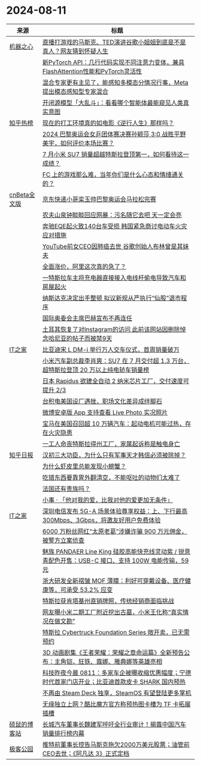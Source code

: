 ﻿# 2024-08-11

|来源|标题|
|---|---|
|[机器之心](https://www.jiqizhixin.com/rss)|[直播打游戏的马斯克、TED演讲谷歌小姐姐到底是不是真人？网友猜到怀疑人生](https://www.jiqizhixin.com/articles/2024-08-11-4)|
||[新PyTorch API：几行代码实现不同注意力变体，兼具FlashAttention性能和PyTorch灵活性](https://www.jiqizhixin.com/articles/2024-08-11-3)|
||[混合专家更有主见了，能感知多模态分情况行事，Meta提出模态感知型专家混合](https://www.jiqizhixin.com/articles/2024-08-11-2)|
||[开闭源模型「大乱斗」：看看哪个智能体最能窥见人类真实意图](https://www.jiqizhixin.com/articles/2024-08-11)|
|[知乎热榜](https://rss.mifaw.com/articles/5c8bb11a3c41f61efd36683e/5c919d543882afa09dff3fa3)|[现在的打工环境真的如电影《逆行人生》那样吗？](https://www.zhihu.com/question/663377605)|
||[2024 巴黎奥运会女乒团体赛决赛孙颖莎 3:0 战胜平野美宇，如何评价本场比赛？](https://www.zhihu.com/question/663957936)|
||[7 月小米 SU7 销量超越特斯拉登顶第一，如何看待这一成绩？](https://www.zhihu.com/question/663911064)|
||[FC 上的游戏那么难，当年你们是什么心态和情绪通关的？](https://www.zhihu.com/question/45697482)|
|[cnBeta全文版](http://feeds2.feedburner.com/cnbeta-full)|[京东快递小哥栾玉帅巴黎奥运会马拉松完赛](https://m.cnbeta.com.tw/view/1441712.htm)|
||[农夫山泉钟睒睒回应网暴：污名随它去吧 天一定会亮](https://m.cnbeta.com.tw/view/1441710.htm)|
||[奔驰EQE起火致140台车受损 韩国紧急商讨电动车火灾应对措施](https://m.cnbeta.com.tw/view/1441709.htm)|
||[YouTube前女CEO因肺癌去世 谷歌创始人布林曾是其妹夫](https://m.cnbeta.com.tw/view/1441707.htm)|
||[全面涨价，阿里这次真的急了？](https://m.cnbeta.com.tw/view/1441705.htm)|
||[一特斯拉车主将充电器直接接入电线杆偷电导致汽车和房屋起火](https://m.cnbeta.com.tw/view/1441704.htm)|
||[纳斯达克决定出手整顿 拟议新规从严执行“仙股”退市程序](https://m.cnbeta.com.tw/view/1441703.htm)|
||[国际奥委会主席巴赫宣布不再连任](https://m.cnbeta.com.tw/view/1441702.htm)|
||[土耳其恢复了对Instagram的访问 此前该网站因删除悼念哈尼亚的帖子而被禁9天](https://m.cnbeta.com.tw/view/1441701.htm)|
|[IT之家](https://www.ithome.com/rss/)|[比亚迪宋 L DM-i 举行万人交车仪式，首周销量破万](https://www.ithome.com/0/787/694.htm)|
||[小米汽车副总裁李肖爽：SU7 在 7 月交付超 1.3 万台，超特斯拉登顶 20 万以上纯电轿车销量榜](https://www.ithome.com/0/787/693.htm)|
||[日本 Rapidus 欲建全自动 2 纳米芯片工厂，交付速度可提升 2/3](https://www.ithome.com/0/787/692.htm)|
||[台积电美国设厂遇挫，职场文化差异成绊脚石](https://www.ithome.com/0/787/691.htm)|
||[微博安卓版 App 支持查看 Live Photo 实况照片](https://www.ithome.com/0/787/689.htm)|
||[宝马在美国召回超 10 万辆汽车：起动电机可能过热，存在火灾隐患](https://www.ithome.com/0/787/688.htm)|
||[一工人命丧特斯拉得州工厂，家属起诉称是触电身亡](https://www.ithome.com/0/787/687.htm)|
|[知乎日报](https://feedx.net/rss/zhihudaily.xml)|[汉初三大功臣，为什么只有军事天才韩信必须被除掉？](https://daily.zhihu.com/story/9774507)|
||[为什么虾皮里总能发现小螃蟹？](https://daily.zhihu.com/story/9774514)|
||[吃错东西要靠胃外翻清空，不能呕吐的动物们太难了](https://daily.zhihu.com/story/9774524)|
||[法国还有贵族吗？](https://daily.zhihu.com/story/9774533)|
||[小事 · 「他对我的爱，比我对他的爱更加无条件」](https://daily.zhihu.com/story/9774506)|
|[IT之家](https://www.ithome.com/rss/)|[深圳电信发布 5G-A 场景体验尊享权益：上、下行最高 300Mbps、3Gbps，将邀友好用户免费体验](https://www.ithome.com/0/787/685.htm)|
||[6000 万粉丝网红“太原老葛”涉嫌诈骗 900 万元佣金，被警方立案侦查](https://www.ithome.com/0/787/684.htm)|
||[魅族 PANDAER Line King 硅胶高能快充线灵动紫 / 锐意青配色开售：USB-C 接口、支持 100W 电能传输，59 元](https://www.ithome.com/0/787/683.htm)|
||[浙大研发全新褶皱 MOF 薄膜：利好可穿戴设备、医疗健康等，可承受 53.2% 应变](https://www.ithome.com/0/787/681.htm)|
||[特斯拉获肯塔基州直销牌照，传统经销商面临挑战](https://www.ithome.com/0/787/680.htm)|
||[网友曝小米二期工厂附近挖出古墓，小米王化称“真实情况在做文勘”](https://www.ithome.com/0/787/679.htm)|
||[特斯拉 Cybertruck Foundation Series 敞开卖，已无需预约](https://www.ithome.com/0/787/678.htm)|
||[3D 动画剧集《王者荣耀：荣耀之章命运篇》全新预告公布：主角铠，狂铁、露娜、雅典娜等英雄亮相](https://www.ithome.com/0/787/677.htm)|
||[科技昨夜今晨 0811：多家车企被曝收缩优惠幅度；宁德时代首家门店开业；比亚迪首款皮卡 SHARK 国内预热](https://www.ithome.com/0/787/676.htm)|
||[不再由 Steam Deck 独享，SteamOS 有望登陆更多掌机](https://www.ithome.com/0/787/675.htm)|
||[无缘独立上网？酷比魔方官方称预热图卡槽为 TF 卡拓展插槽](https://www.ithome.com/0/787/674.htm)|
|[硕鼠的博客站](http://lukefan.com/?feed=rss2)|[长城汽车董事长魏建军呼吁全行业审计！揭露中国汽车销量排行榜内幕](https://lukefan.com/2024/08/11/%e9%95%bf%e5%9f%8e%e6%b1%bd%e8%bd%a6%e8%91%a3%e4%ba%8b%e9%95%bf%e9%ad%8f%e5%bb%ba%e5%86%9b%e5%91%bc%e5%90%81%e5%85%a8%e8%a1%8c%e4%b8%9a%e5%ae%a1%e8%ae%a1%ef%bc%81%e6%8f%ad%e9%9c%b2%e4%b8%ad%e5%9b%bd/)|
|[极客公园](http://feeds.geekpark.net/)|[推特前董事长控告马斯克拖欠2000万美元股票；油管前CEO去世；《阿凡达 3》正式定档](http://www.geekpark.net/news/339136)|
